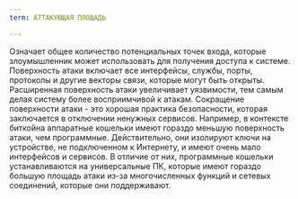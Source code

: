```yaml
---
term: АТТАКУЮЩАЯ ПЛОЩАДЬ

---
```

Означает общее количество потенциальных точек входа, которые злоумышленник может использовать для получения доступа к системе. Поверхность атаки включает все интерфейсы, службы, порты, протоколы и другие векторы связи, которые могут быть открыты. Расширенная поверхность атаки увеличивает уязвимости, тем самым делая систему более восприимчивой к атакам. Сокращение поверхности атаки - это хорошая практика безопасности, которая заключается в отключении ненужных сервисов. Например, в контексте биткойна аппаратные кошельки имеют гораздо меньшую поверхность атаки, чем программные. Действительно, они изолируют ключи на устройстве, не подключенном к Интернету, и имеют очень мало интерфейсов и сервисов. В отличие от них, программные кошельки устанавливаются на универсальные ПК, которые имеют гораздо большую площадь атаки из-за многочисленных функций и сетевых соединений, которые они поддерживают.
